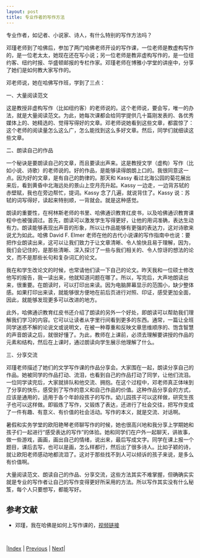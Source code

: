 ```yaml
---
layout: post
title: 专业作者的写作方法
---
```


专业作者，如记者、小说家、诗人，有什么特别的写作方法吗？

邓瑾老师到了哈佛后，参加了两门哈佛老师开设的写作课，一位老师是教虚构写作的，是一位老太太，她现在还在写小说；另一位老师是教非虚构写作的，是一位纽约客、纽约时报、华盛顿邮报的专栏作家。邓瑾老师在博雅小学堂的讲座中，分享了她们是如何教大家写作的。

邓老师说，她在哈佛写作班，学到了三点：

一、大量阅读范文

这是教授非虚构写作（比如纽约客）的老师说的。这个老师说，要会写，唯一的办法，就是大量阅读范文。为此，她每次课都会给同学提供几十篇刚发表的、各优秀媒体上的、她精选的、觉得写得好的文章。邓老师说她看到这些文章，都震惊了：这个老师的阅读量怎么这么广，怎么能找到这么多好文章。然后，同学们就细读这些文章。

二、朗读自己的作品

一个秘诀是要朗读自己的文章，而且要读出声来。这是教授文学（虚构）写作（比如小说、诗歌）的老师说的。好的作品，是能够读得朗朗上口的。我很同意这一点。因为好的文章，是有自己的韵律的。那天和 Kassy 看过北海公园的菊花展出来后，看到黄昏中北海远处的景山上空月亮升起。Kassy 一边走，一边背苏轼的赤壁赋，我也在旁边帮忙，提词。Kassy 念了几遍，就说背住了。Kassy 说：苏轼的词写得好，读起来特别顺，一背就会。就是这种感觉。

朗读的重要性，在柯林斯老师的书里、哈佛通识教育红皮书，以及哈佛通识教育课程中也被强调过。首先，朗读可以激发学生写得更好，让他的用词准确，表达生动有力。朗读能够表现出声音的形象，所以让作品能够有更强的表达力，这对诗歌来说尤为如此。哈佛 David F. Elmer 老师在他的古代小说课的写作指南中也说：要把作业朗读出来，这可以让我们致力于让文章清晰、令人愉快且易于理解，因为，我们会记住的，是那些清晰、深入探讨了一些与我们相关的、令人惊讶的想法的论文，而不是那些长句和复杂词汇的论文。

我在和学生改论文的时候，也常请他们读一下自己的论文。昨天我和一位硕士修改他写的报告，我一读出来，他就知道问题在哪了。所以，写完后，大声地朗读出来，很重要。在朗读时，可以打印出来读。因为电脑屏幕显示的范围小，缺少整体感。如果打印出来读，就能够很方便地在前后页进行对照、印证，感受更加全面，因此，就能够发现更多可以改进的地方。

此外，哈佛通识教育红皮书还介绍了朗读的另外一个好处，即朗读可以帮助我们理解我们学习的内容。它可以让读者从字里行间看到更多的东西。通常，一篇让全班同学迷惑不解的论说文或说明文，在被一种尊重和反映文章思维顺序的、饱含智慧的声音朗读之后，就很好懂了。为此，教师在上课前，必须去理解要讲授的作品的元素和结构，然后在上课时，通过朗读向学生展示他理解了什么。

三、分享交流

邓瑾老师描述了她们的文学写作课的作品分享会。大家围在一起，朗读分享自己的作品。她被同学的作品打动、流泪，也看到自己的作品打动了同学，让他们流泪。一位同学读完后，大家就排队和他交流、拥抱。在这个过程中，邓老师真正体味到了分享的快乐，感受到了写作的意义和自己作品的价值。这种作品分享会的方式，应该是通用的，适用于各个年龄段孩子的写作。幼儿园孩子可以这样做，研究生孩子也可以这样做。即锻炼了写作，又锻炼了表达，还进行了社会交往，把写作变成了一件有趣、有意义、有价值的社会活动。写作的本义，就是交流、对话啊。

暑假和实务学堂的欧阳艳琴老师聊写作的时候，她也很高兴地和我分享上学期她和孩子们一起进行“感受表达的写作”的体验。她和同学们在户外一起聊天，讲故事，做一些游戏，画画，画出自己的情绪，说出来，最后写成文字。同学在课上报一个题目，课后去写，也可以是画，怎么样都行，然后出了很多诗人。比如子颖的诗，就让欧阳老师感动地都流泪了。这对于那些找不到人可以倾诉的孩子来说，是多么有价值啊。

大量阅读范文、朗读自己的作品、分享交流，这些方法其实不难掌握，但确确实实就是专业的写作者让自己的写作变得更好所采用的方法。所以写作其实没有什么秘笈，每个人只要想写，都能写好。

## 参考文献

- 邓瑾，我在哈佛是如何上写作课的，[视频链接](http://m.boyakids.com/?_c=newmobile&_a=videoIndex&channel_id=18479&channel=bdbzomfd)

<br/>

|[Index](../../) | [Previous](1-2-basic) | [Next](2-0-aca)|
